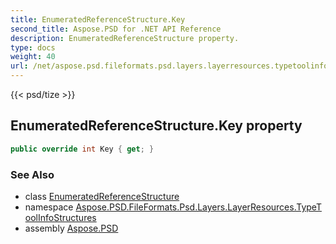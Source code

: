 ```yaml
---
title: EnumeratedReferenceStructure.Key
second_title: Aspose.PSD for .NET API Reference
description: EnumeratedReferenceStructure property. 
type: docs
weight: 40
url: /net/aspose.psd.fileformats.psd.layers.layerresources.typetoolinfostructures/enumeratedreferencestructure/key/
---
```

{{< psd/tize >}}
## EnumeratedReferenceStructure.Key property

```csharp
public override int Key { get; }
```

### See Also

* class [EnumeratedReferenceStructure](../)
* namespace [Aspose.PSD.FileFormats.Psd.Layers.LayerResources.TypeToolInfoStructures](../../enumeratedreferencestructure/)
* assembly [Aspose.PSD](../../../)


